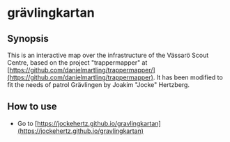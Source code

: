 # grävlingkartan

## Synopsis

This is an interactive map over the infrastructure of the Vässarö Scout Centre, based on the project "trappermapper" at [https://github.com/danielmartling/trappermapper/](https://github.com/danielmartling/trappermapper). It has been modified to fit the needs of patrol Grävlingen by Joakim "Jocke" Hertzberg.

## How to use
- Go to [https://jockehertz.github.io/gravlingkartan](https://jockehertz.github.io/gravlingkartan) 
